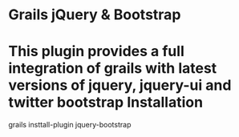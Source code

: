Grails jQuery & Bootstrap
===============
This plugin provides a full integration of grails with latest versions of jquery, jquery-ui and twitter bootstrap
Installation
===============
grails insttall-plugin jquery-bootstrap
